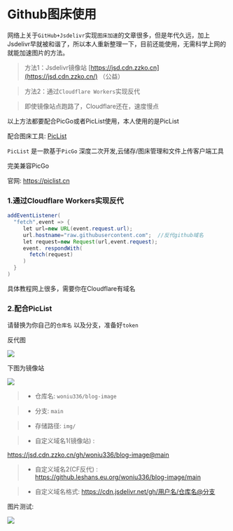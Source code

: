 

# Github图床使用

网络上关于`GitHub+Jsdelivr`实现`图床加速`的文章很多，但是年代久远，加上Jsdelivr早就被和谐了，所以本人重新整理一下，目前还能使用，无需科学上网的就能加速图片的方法。

>方法1：Jsdelivr镜像站 [https://jsd.cdn.zzko.cn](https://jsd.cdn.zzko.cn/)  （公益）

>方法2：通过`Cloudflare Workers`实现反代

>即使镜像站点跑路了，Cloudflare还在，速度慢点

以上方法都要配合PicGo或者PicList使用，本人使用的是PicList

配合图床工具: [PicList](https://github.com/Kuingsmile/PicList)


`PicList` 是一款基于`PicGo` 深度二次开发,云储存/图床管理和文件上传客户端工具


完美兼容PicGo


官网: https://piclist.cn


### 1.通过Cloudflare Workers实现反代

```java
addEventListener(
  "fetch",event => {
     let url=new URL(event.request.url);
     url.hostname="raw.githubusercontent.com";  //反代github域名
     let request=new Request(url,event.request);
     event. respondWith(
       fetch(request)
     )
  }
)
```

具体教程网上很多，需要你在Cloudflare有域名

### 2.配合PicList



请替换为你自己的`仓库名` 以及分支，准备好`token`

反代图

![](https://github.leshans.eu.org/woniu336/blog-image/main/img/2023-12-07_212014.png)

下图为镜像站

![](https://jsd.cdn.zzko.cn/gh/woniu336/blog-image@main/img/2023-12-07_212014.png)

> - 仓库名: `woniu336/blog-image`

> - 分支: `main`

> - 存储路径: `img/`   

> - 自定义域名1(镜像站) :  

https://jsd.cdn.zzko.cn/gh/woniu336/blog-image@main 

> - 自定义域名2(CF反代)
: https://github.leshans.eu.org/woniu336/blog-image/main  

> - 自定义域名格式: https://cdn.jsdelivr.net/gh/用户名/仓库名@分支  

图片测试:

![](https://github.leshans.eu.org/woniu336/blog-image/main/img/202310061243776.jpg)



